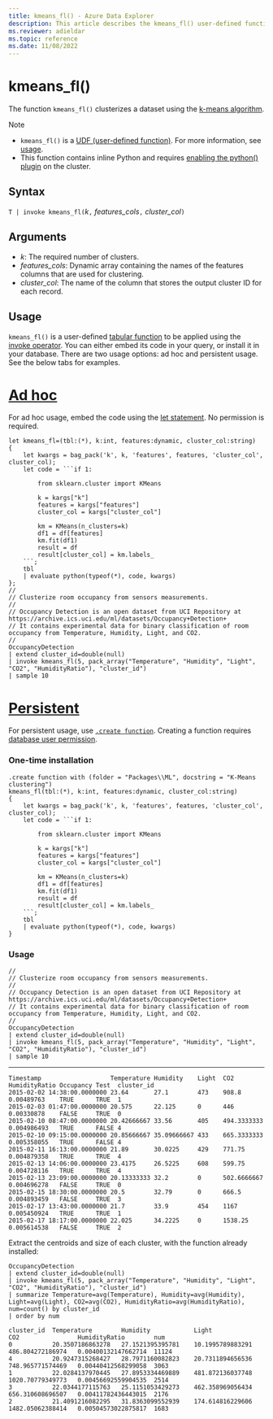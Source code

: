 ```yaml
---
title: kmeans_fl() - Azure Data Explorer
description: This article describes the kmeans_fl() user-defined function in Azure Data Explorer.
ms.reviewer: adieldar
ms.topic: reference
ms.date: 11/08/2022
---
```

# kmeans_fl()

The function `kmeans_fl()` clusterizes a dataset using the [k-means algorithm](https://en.wikipedia.org/wiki/K-means_clustering).

> [!NOTE]
> * `kmeans_fl()` is a [UDF (user-defined function)](../query/functions/user-defined-functions.md). For more information, see [usage](#usage).
> * This function contains inline Python and requires [enabling the python() plugin](../query/pythonplugin.md#enable-the-plugin) on the cluster.

## Syntax

`T | invoke kmeans_fl(`*k*`,` *features_cols*`,` *cluster_col*`)`

## Arguments

* *k*: The required number of clusters.
* *features_cols*: Dynamic array containing the names of the features columns that are used for clustering.
* *cluster_col*: The name of the column that stores the output cluster ID for each record.

## Usage

`kmeans_fl()` is a user-defined [tabular function](../query/functions/user-defined-functions.md#tabular-function) to be applied using the [invoke operator](../query/invokeoperator.md). You can either embed its code in your query, or install it in your database. There are two usage options: ad hoc and persistent usage. See the below tabs for examples.

# [Ad hoc](#tab/adhoc)

For ad hoc usage, embed the code using the [let statement](../query/letstatement.md). No permission is required.

<!-- csl: https://help.kusto.windows.net/Samples -->
~~~kusto
let kmeans_fl=(tbl:(*), k:int, features:dynamic, cluster_col:string)
{
    let kwargs = bag_pack('k', k, 'features', features, 'cluster_col', cluster_col);
    let code = ```if 1:
        
        from sklearn.cluster import KMeans
        
        k = kargs["k"]
        features = kargs["features"]
        cluster_col = kargs["cluster_col"]
        
        km = KMeans(n_clusters=k)
        df1 = df[features]
        km.fit(df1)
        result = df
        result[cluster_col] = km.labels_
    ```;
    tbl
    | evaluate python(typeof(*), code, kwargs)
};
//
// Clusterize room occupancy from sensors measurements.
//
// Occupancy Detection is an open dataset from UCI Repository at https://archive.ics.uci.edu/ml/datasets/Occupancy+Detection+
// It contains experimental data for binary classification of room occupancy from Temperature, Humidity, Light, and CO2.
//
OccupancyDetection
| extend cluster_id=double(null)
| invoke kmeans_fl(5, pack_array("Temperature", "Humidity", "Light", "CO2", "HumidityRatio"), "cluster_id")
| sample 10
~~~

# [Persistent](#tab/persistent)

For persistent usage, use [`.create function`](../management/create-function.md). Creating a function requires [database user permission](../management/access-control/role-based-authorization.md).

### One-time installation

<!-- csl: https://help.kusto.windows.net/Samples -->
~~~kusto
.create function with (folder = "Packages\\ML", docstring = "K-Means clustering")
kmeans_fl(tbl:(*), k:int, features:dynamic, cluster_col:string)
{
    let kwargs = bag_pack('k', k, 'features', features, 'cluster_col', cluster_col);
    let code = ```if 1:
        
        from sklearn.cluster import KMeans
        
        k = kargs["k"]
        features = kargs["features"]
        cluster_col = kargs["cluster_col"]
        
        km = KMeans(n_clusters=k)
        df1 = df[features]
        km.fit(df1)
        result = df
        result[cluster_col] = km.labels_
    ```;
    tbl
    | evaluate python(typeof(*), code, kwargs)
}
~~~

### Usage

<!-- csl: https://help.kusto.windows.net/Samples -->
```kusto
//
// Clusterize room occupancy from sensors measurements.
//
// Occupancy Detection is an open dataset from UCI Repository at https://archive.ics.uci.edu/ml/datasets/Occupancy+Detection+
// It contains experimental data for binary classification of room occupancy from Temperature, Humidity, Light, and CO2.
//
OccupancyDetection
| extend cluster_id=double(null)
| invoke kmeans_fl(5, pack_array("Temperature", "Humidity", "Light", "CO2", "HumidityRatio"), "cluster_id")
| sample 10
```

---

<!-- csl: https://help.kusto.windows.net/Samples -->
```kusto
Timestamp	                Temperature Humidity	Light  CO2         HumidityRatio Occupancy Test	 cluster_id
2015-02-02 14:38:00.0000000	23.64       27.1        473    908.8       0.00489763    TRUE	   TRUE  1
2015-02-03 01:47:00.0000000	20.575      22.125      0      446         0.00330878	 FALSE	   TRUE  0
2015-02-10 08:47:00.0000000	20.42666667 33.56       405    494.3333333 0.004986493	 TRUE	   FALSE 4
2015-02-10 09:15:00.0000000	20.85666667 35.09666667 433    665.3333333 0.005358055	 TRUE	   FALSE 4
2015-02-11 16:13:00.0000000	21.89       30.0225     429    771.75      0.004879358	 TRUE	   TRUE  4
2015-02-13 14:06:00.0000000	23.4175     26.5225     608    599.75      0.004728116	 TRUE	   TRUE  4
2015-02-13 23:09:00.0000000	20.13333333 32.2        0      502.6666667 0.004696278	 FALSE	   TRUE  0
2015-02-15 18:30:00.0000000	20.5        32.79       0      666.5       0.004893459	 FALSE	   TRUE  3
2015-02-17 13:43:00.0000000	21.7        33.9        454    1167        0.005450924	 TRUE	   TRUE  1
2015-02-17 18:17:00.0000000	22.025      34.2225     0      1538.25     0.005614538	 FALSE	   TRUE  2
```

Extract the centroids and size of each cluster, with the function already installed:

<!-- csl: https://help.kusto.windows.net/Samples -->
```kusto
OccupancyDetection
| extend cluster_id=double(null)
| invoke kmeans_fl(5, pack_array("Temperature", "Humidity", "Light", "CO2", "HumidityRatio"), "cluster_id")
| summarize Temperature=avg(Temperature), Humidity=avg(Humidity), Light=avg(Light), CO2=avg(CO2), HumidityRatio=avg(HumidityRatio), num=count() by cluster_id
| order by num

```

<!-- csl: https://help.kusto.windows.net/Samples -->
```kusto
cluster_id	Temperature        Humidity            Light            CO2                HumidityRatio        num
0	        20.3507186863278   27.1521395395781    10.1995789883291	486.804272186974   0.00400132147662714	11124
4	        20.9247315268427   28.7971160082823    20.7311894656536	748.965771574469   0.00440412568299058	3063
1	        22.0284137970445   27.8953334469889    481.872136037748	1020.70779349773   0.00456692559904535	2514
3	        22.0344177115763   25.1151053429273    462.358969056434	656.310608696507   0.00411782436443015	2176
2	        21.4091216082295   31.8363099552939    174.614816229606	1482.05062388414   0.00504573022875817	1683
```
